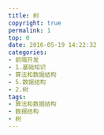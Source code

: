 ```yaml
---
title: 树
copyright: true
permalink: 1
top: 0
date: 2016-05-19 14:22:32
categories:
- 前端开发
- 1.基础知识
- 算法和数据结构
- 5.数据结构
- 2.树
tags:
- 算法和数据结构
- 数据结构
- 树
---
```

